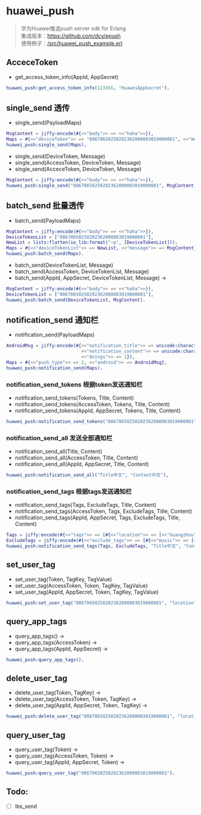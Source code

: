 # huawei_push
> 华为Huawei推送push server sdk for Erlang    
> 集成版本：https://github.com/dcy/epush    
> 使用例子：[/src/huawei_push_example.erl](/src/huawei_push_example.erl)

## AcceceToken
* get_access_token_info(AppId, AppSecret)
```erlang
huawei_push:get_access_token_info(123456, "HuaweiAppSecret").
```

## single_send 透传

* single_send(PayloadMaps)
```erlang
MsgContent = jiffy:encode(#{<<"body">> => <<"haha">>}),
Maps = #{<<"deviceToken">> => "08670650250202362000003019000001", <<"message">> => MsgContent},
huawei_push:single_send(Maps),
```

* single_send(DeviceToken, Message)
* single_send(AccessToken, DeviceToken, Message)
* single_send(AcceceToken, DeviceToken, Message)
```erlang
MsgContent = jiffy:encode(#{<<"body">> => <<"haha">>}),
huawei_push:single_send("08670650250202362000003019000001", MsgContent).
```


## batch_send 批量透传

* batch_send(PayloadMaps) 
```erlang
MsgContent = jiffy:encode(#{<<"body">> => <<"haha">>}),
DeviceTokenList = ["08670650250202362000003019000001"],
NewList = lists:flatten(io_lib:format("~p", [DeviceTokenList])),
Maps = #{<<"deviceTokenList">> => NewList, <<"message">> => MsgContent},
huawei_push:batch_send(Maps).
```

* batch_send(DeviceTokenList, Message)
* batch_send(AccessToken, DeviceTokenList, Message)
* batch_send(AppId, AppSecret, DeviceTokenList, Message) ->
```erlang
MsgContent = jiffy:encode(#{<<"body">> => <<"haha">>}),
DeviceTokenList = ["08670650250202362000003019000001"],
huawei_push:batch_send(DeviceTokenList, MsgContent).
```

## notification_send 通知栏

* notification_send(PayloadMaps)
```erlang
AndroidMsg = jiffy:encode(#{<<"notification_title">> => unicode:characters_to_binary("标题"),
                            <<"notification_content">> => unicode:characters_to_binary("内容"),
                            <<"doings">> => 1}),
Maps = #{<<"push_type">> => 2, <<"android">> => AndroidMsg},
huawei_push:notification_send(Maps).
```
### notification_send_tokens 根据token发送通知栏

* notification_send_tokens(Tokens, Title, Content) 
* notification_send_tokens(AccessToken, Tokens, Title, Content)
* notification_send_tokens(AppId, AppSecret, Tokens, Title, Content)
```erlang
huawei_push:notification_send_tokens("08670650250202362000003019000001" ,"Title中文", "Content中文").
```

### notification_send_all 发送全部通知栏
* notification_send_all(Title, Content)
* notification_send_all(AccessToken, Title, Content)
* notification_send_all(AppId, AppSecret, Title, Content)
```erlang
huawei_push:notification_send_all("Title中文", "Content中文"),
```

### notification_send_tags 根据tags发送通知栏
* notification_send_tags(Tags, ExcludeTags, Title, Content)
* notification_send_tags(AccessToken, Tags, ExcludeTags, Title, Content)
* notification_send_tags(AppId, AppSecret, Tags, ExcludeTags, Title, Content)
```erlang
Tags = jiffy:encode(#{<<"tags">> => [#{<<"location">> => [<<"Guangzhou">>]}]}),
ExcludeTags = jiffy:encode(#{<<"exclude_tags">> => [#{<<"music">> => [<<"blue">>]}]}),
huawei_push:notification_send_tags(Tags, ExcludeTags, "Title中文", "Content中文"),
```

## set_user_tag
* set_user_tag(Token, TagKey, TagValue)
* set_user_tag(AccessToken, Token, TagKey, TagValue)
* set_user_tag(AppId, AppSecret, Token, TagKey, TagValue)
```erlang
huawei_push:set_user_tag("08670650250202362000003019000001", "location", "Guangzhou").
```

## query_app_tags
* query_app_tags() ->
* query_app_tags(AccessToken) ->
* query_app_tags(AppId, AppSecret) ->
```erlang
huawei_push:query_app_tags().
```

## delete_user_tag
* delete_user_tag(Token, TagKey) ->
* delete_user_tag(AccessToken, Token, TagKey) ->
* delete_user_tag(AppId, AppSecret, Token, TagKey) ->
```erlang
huawei_push:delete_user_tag("08670650250202362000003019000001", "location").
```
## query_user_tag
* query_user_tag(Token) ->
* query_user_tag(AccessToken, Token) ->
* query_user_tag(AppId, AppSecret, Token) ->
```erlang
huawei_push:query_user_tag("08670650250202362000003019000001").
```


## Todo:
- [ ] lbs_send
